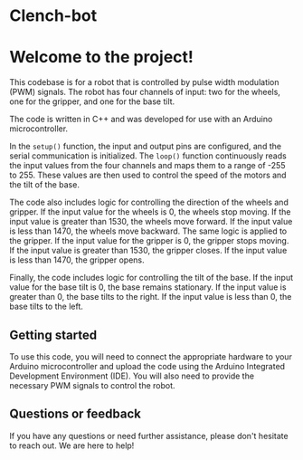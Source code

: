 # Clench-bot

# Welcome to the project!

This codebase is for a robot that is controlled by pulse width modulation (PWM) signals. The robot has four channels of input: two for the wheels, one for the gripper, and one for the base tilt.

The code is written in C++ and was developed for use with an Arduino microcontroller.

In the `setup()` function, the input and output pins are configured, and the serial communication is initialized. The `loop()` function continuously reads the input values from the four channels and maps them to a range of -255 to 255. These values are then used to control the speed of the motors and the tilt of the base.

The code also includes logic for controlling the direction of the wheels and gripper. If the input value for the wheels is 0, the wheels stop moving. If the input value is greater than 1530, the wheels move forward. If the input value is less than 1470, the wheels move backward. The same logic is applied to the gripper. If the input value for the gripper is 0, the gripper stops moving. If the input value is greater than 1530, the gripper closes. If the input value is less than 1470, the gripper opens.

Finally, the code includes logic for controlling the tilt of the base. If the input value for the base tilt is 0, the base remains stationary. If the input value is greater than 0, the base tilts to the right. If the input value is less than 0, the base tilts to the left.

## Getting started

To use this code, you will need to connect the appropriate hardware to your Arduino microcontroller and upload the code using the Arduino Integrated Development Environment (IDE). You will also need to provide the necessary PWM signals to control the robot.

## Questions or feedback

If you have any questions or need further assistance, please don't hesitate to reach out. We are here to help!
